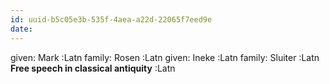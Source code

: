 ```yaml
---
id: uuid-b5c05e3b-535f-4aea-a22d-22065f7eed9e
date: 
---
```


given: Mark :Latn
family: Rosen :Latn
given: Ineke :Latn
family: Sluiter :Latn
**Free speech in classical antiquity** :Latn